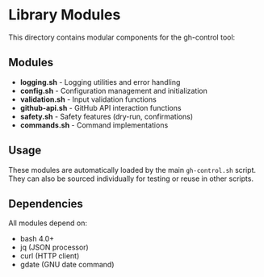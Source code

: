 # Library Modules

This directory contains modular components for the gh-control tool:

## Modules

- **logging.sh** - Logging utilities and error handling
- **config.sh** - Configuration management and initialization
- **validation.sh** - Input validation functions
- **github-api.sh** - GitHub API interaction functions
- **safety.sh** - Safety features (dry-run, confirmations)
- **commands.sh** - Command implementations

## Usage

These modules are automatically loaded by the main `gh-control.sh` script. They can also be sourced individually for testing or reuse in other scripts.

## Dependencies

All modules depend on:

- bash 4.0+
- jq (JSON processor)
- curl (HTTP client)
- gdate (GNU date command)
